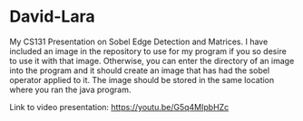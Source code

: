 # David-Lara
My CS131 Presentation on Sobel Edge Detection and Matrices. I have included an image in the repository to use for my program if you so desire to use it with that image. Otherwise, you can enter the directory of an image into the program and it should create an image that has had the sobel operator applied to it. The image should be stored in the same location where you ran the java program.

Link to video presentation:
https://youtu.be/G5q4MIpbHZc
